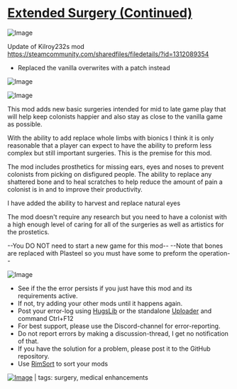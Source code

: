 # [Extended Surgery (Continued)](https://steamcommunity.com/sharedfiles/filedetails/?id=2520284325)

![Image](https://i.imgur.com/buuPQel.png)

Update of Kilroy232s mod
https://steamcommunity.com/sharedfiles/filedetails/?id=1312089354

- Replaced the vanilla overwrites with a patch instead

![Image](https://i.imgur.com/pufA0kM.png)
	
![Image](https://i.imgur.com/Z4GOv8H.png)

This mod adds new basic surgeries intended for mid to late game play that will help keep colonists happier and also stay as close to the vanilla game as possible.

With the ability to add replace whole limbs with bionics I think it is only reasonable that a player can expect to have the ability to preform less complex but still important surgeries. This is the premise for this mod.

The mod includes prosthetics for missing ears, eyes and noses to prevent colonists from picking on disfigured people. The ability to replace any shattered bone and to heal scratches to help reduce the amount of pain a colonist is in and to improve their productivity.

I have added the ability to harvest and replace natural eyes

The mod doesn't require any research but you need to have a colonist with a high enough level of caring for all of the surgeries as well as artistics for the prostetics.

--You DO NOT need to start a new game for this mod--
--Note that bones are replaced with Plasteel so you must have some to preform the operation--

![Image](https://i.imgur.com/PwoNOj4.png)



-  See if the the error persists if you just have this mod and its requirements active.
-  If not, try adding your other mods until it happens again.
-  Post your error-log using [HugsLib](https://steamcommunity.com/workshop/filedetails/?id=818773962) or the standalone [Uploader](https://steamcommunity.com/sharedfiles/filedetails/?id=2873415404) and command Ctrl+F12
-  For best support, please use the Discord-channel for error-reporting.
-  Do not report errors by making a discussion-thread, I get no notification of that.
-  If you have the solution for a problem, please post it to the GitHub repository.
-  Use [RimSort](https://github.com/RimSort/RimSort/releases/latest) to sort your mods

 

[![Image](https://img.shields.io/github/v/release/emipa606/ExtendedSurgery?label=latest%20version&style=plastic&color=9f1111&labelColor=black)](https://steamcommunity.com/sharedfiles/filedetails/changelog/2520284325) | tags: surgery,  medical enhancements
